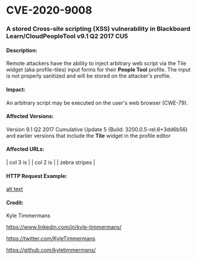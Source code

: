 # CVE-2020-9008

### A stored Cross-site scripting (XSS) vulnerability in Blackboard Learn/CloudPeopleTool v9.1 Q2 2017 CU5

#### Description:
Remote attackers have the ability to inject arbitrary web script via the Tile widget (aka profile-tiles) input forms for their **People Tool** profile. The input is not properly sanitized and will be stored on the attacker's profile.

#### Impact:
An arbitrary script may be executed on the user's web browser (CWE-79).

#### Affected Versions:
Version 9.1 Q2 2017 Cumulative Update 5 (Build: 3200.0.5-rel.6+3dd6b56) and earlier versions that include the **Tile** widget in the profile editor

#### Affected URLs:

| col 3 is      |
| col 2 is      | 
| zebra stripes |

#### HTTP Request Example:
[alt text](https://github.com/kyletimmermans/blackboard-xss/blob/master/packet_data.png "Packet Example Info")


#### Credit:
Kyle Timmermans

https://www.linkedin.com/in/kyle-timmermans/

https://twitter.com/KyleTimmermans

https://github.com/kyletimmermans/
